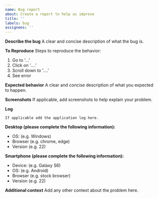 ```yaml
---
name: Bug report
about: Create a report to help us improve
title: ''
labels: bug
assignees: ''
---
```


**Describe the bug**
A clear and concise description of what the bug is.

**To Reproduce**
Steps to reproduce the behavior:
1.  Go to '...'
2.  Click on '....'
3.  Scroll down to '....'
4.  See error

**Expected behavior**
A clear and concise description of what you expected to happen.

**Screenshots**
If applicable, add screenshots to help explain your problem.

**Log**
```
If applicable add the application log here.
```

**Desktop (please complete the following information):**
-   OS: (e.g. Windows)
-   Browser (e.g. chrome, edge)
-   Version (e.g. 22)

**Smartphone (please complete the following information):**
-   Device: (e.g. Galaxy S6)
-   OS: (e.g. Android)
-   Browser (e.g. stock browser)
-   Version (e.g. 22)

**Additional context**
Add any other context about the problem here.
